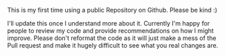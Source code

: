 This is my first time using a public Repository on Github. Please be kind :)

I'll update this once I understand more about it.
Currently I'm happy for people to review my code and provide recommendations on how I might improve.
Please don't reformat the code as it will just make a mess of the Pull request and make it hugely difficult to see what you real changes are.

